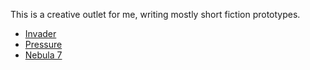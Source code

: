 This is a creative outlet for me, writing mostly short fiction prototypes.
- [Invader](invader.md)
- [Pressure](pressure.md)
- [Nebula 7](nebula-7.md)